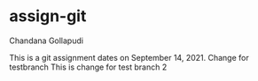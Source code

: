 # assign-git
Chandana Gollapudi

This is a git assignment dates on September 14, 2021.
Change for testbranch
 This is change for test branch 2



